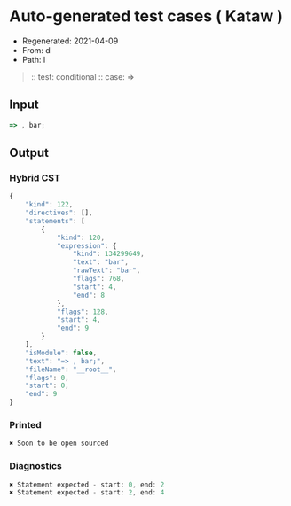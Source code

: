 # Auto-generated test cases ( Kataw )
- Regenerated: 2021-04-09
- From: d
- Path: l
> :: test: conditional
> :: case: =>
## Input

`````js
=> , bar;
`````

## Output

### Hybrid CST

```javascript
{
    "kind": 122,
    "directives": [],
    "statements": [
        {
            "kind": 120,
            "expression": {
                "kind": 134299649,
                "text": "bar",
                "rawText": "bar",
                "flags": 768,
                "start": 4,
                "end": 8
            },
            "flags": 128,
            "start": 4,
            "end": 9
        }
    ],
    "isModule": false,
    "text": "=> , bar;",
    "fileName": "__root__",
    "flags": 0,
    "start": 0,
    "end": 9
}
```

### Printed

```javascript
✖ Soon to be open sourced
```

### Diagnostics

```javascript
✖ Statement expected - start: 0, end: 2
✖ Statement expected - start: 2, end: 4

```

